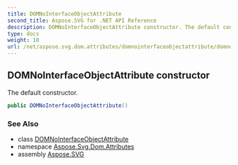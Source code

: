 ```yaml
---
title: DOMNoInterfaceObjectAttribute
second_title: Aspose.SVG for .NET API Reference
description: DOMNoInterfaceObjectAttribute constructor. The default constructor
type: docs
weight: 10
url: /net/aspose.svg.dom.attributes/domnointerfaceobjectattribute/domnointerfaceobjectattribute/
---
```

## DOMNoInterfaceObjectAttribute constructor

The default constructor.

```csharp
public DOMNoInterfaceObjectAttribute()
```

### See Also

* class [DOMNoInterfaceObjectAttribute](../)
* namespace [Aspose.Svg.Dom.Attributes](../../../aspose.svg.dom.attributes/)
* assembly [Aspose.SVG](../../../)
